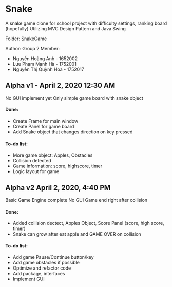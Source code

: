 ﻿# Snake
A snake game clone for school project with difficulty settings, ranking board (hopefully)
Utilizing MVC Design Pattern and Java Swing

Folder: SnakeGame

Author: Group 2
Member: 
 - Nguyễn Hoàng Anh - 1652002
 - Lưu Phạm Mạnh Hà - 1752001
 - Nguyễn Thị Quỳnh Hoa - 1752017

## Alpha v1 - April 2, 2020 12:30 AM
No GUI implement yet
Only simple game board with snake object
#### Done: 
 - Create Frame for main window
 - Create Panel for game board
 - Add Snake object that changes direction on key pressed
#### To-do list:
 - More game object: Apples, Obstacles
 - Collision detected
 - Game information: score, highscore, timer
 - Logic layout for game

## Alpha v2 April 2, 2020, 4:40 PM

Basic Game Engine complete
No GUI
Game end right after collision
#### Done:
 - Added collision dectect, Apples Object, Score Panel (score, high score, timer)
 - Snake can grow after eat apple and GAME OVER on collision
#### To-do list:
 - Add game Pause/Continue button/key
 - Add game obstacles if possible
 - Optimize and refactor code
 - Add package, interfaces
 - Implement GUI
